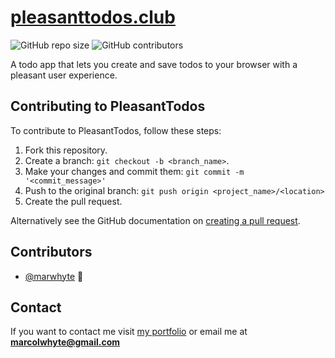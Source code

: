 # [pleasanttodos.club](https://www.pleasanttodos.club)

![GitHub repo size](https://img.shields.io/github/repo-size/marwhyte/pleasantTodos)
![GitHub contributors](https://img.shields.io/github/contributors/marwhyte/pleasantTodos)

A todo app that lets you create and save todos to your browser with a pleasant user experience.



## Contributing to PleasantTodos

To contribute to PleasantTodos, follow these steps:

1. Fork this repository.
2. Create a branch: `git checkout -b <branch_name>`.
3. Make your changes and commit them: `git commit -m '<commit_message>'`
4. Push to the original branch: `git push origin <project_name>/<location>`
5. Create the pull request.

Alternatively see the GitHub documentation on [creating a pull request](https://help.github.com/en/github/collaborating-with-issues-and-pull-requests/creating-a-pull-request).

## Contributors

- [@marwhyte](https://github.com/marwhyte) 📖

## Contact

If you want to contact me visit [my portfolio](http://marcowhyte.com) or email me at **marcolwhyte@gmail.com**
